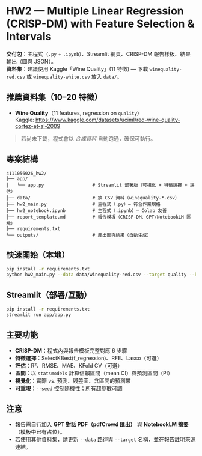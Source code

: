 # HW2 — Multiple Linear Regression (CRISP-DM) with Feature Selection & Intervals

**交付包**：主程式（`.py` + `.ipynb`）、Streamlit 網頁、CRISP-DM 報告樣板、結果輸出（圖與 JSON）。  
**資料集**：建議使用 Kaggle「Wine Quality」(11 特徵) — 下載 `winequality-red.csv` 或 `winequality-white.csv` 放入 `data/`。

## 推薦資料集（10–20 特徵）
- **Wine Quality**（11 features, regression on `quality`）  
  Kaggle: https://www.kaggle.com/datasets/uciml/red-wine-quality-cortez-et-al-2009

> 若尚未下載，程式會以 *合成資料* 自動跑通，確保可執行。

## 專案結構
```
4111056026_hw2/
├── app/
│   └── app.py                  # Streamlit 部署版（可視化 + 特徵選擇 + 評估）
├── data/                       # 放 CSV 資料（winequality-*.csv）
├── hw2_main.py                 # 主程式（.py）— 符合作業規格
├── hw2_notebook.ipynb          # 主程式（.ipynb）— Colab 友善
├── report_template.md          # 報告模板（CRISP-DM、GPT/NotebookLM 區塊）
├── requirements.txt
└── outputs/                    # 產出圖與結果（自動生成）
```

## 快速開始（本地）
```bash
pip install -r requirements.txt
python hw2_main.py --data data/winequality-red.csv --target quality --k 8
```

## Streamlit（部署/互動）
```bash
pip install -r requirements.txt
streamlit run app/app.py
```

## 主要功能
- **CRISP-DM**：程式內與報告模板完整對應 6 步驟
- **特徵選擇**：SelectKBest(f_regression)、RFE、Lasso（可選）
- **評估**：R²、RMSE、MAE、KFold CV（可選）
- **區間**：以 `statsmodels` 計算信賴區間（mean CI）與預測區間（PI）
- **視覺化**：實際 vs. 預測、殘差圖、含區間的預測帶
- **可重現**：`--seed` 控制隨機性；所有超參數可調

## 注意
- 報告需自行加入 **GPT 對話 PDF（pdfCrowd 匯出）** 與 **NotebookLM 摘要**（模板中已有占位）。
- 若使用其他資料集，請更新 `--data` 路徑與 `--target` 名稱，並在報告註明來源連結。
